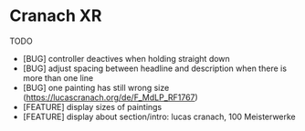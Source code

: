# Cranach XR

TODO

- [BUG] controller deactives when holding straight down
- [BUG] adjust spacing between headline and description when there is more than one line
- [BUG] one painting has still wrong size (https://lucascranach.org/de/F_MdLP_RF1767)
- [FEATURE] display sizes of paintings
- [FEATURE] display about section/intro: lucas cranach, 100 Meisterwerke
